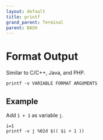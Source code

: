 ```yaml
---
layout: default
title: printf
grand_parent: Terminal
parent: BASH
---
```


# Format Output

Similar to C/C++, Java, and PHP.

```
printf -v VARIABLE FORMAT ARGUMENTS
```

## Example

Add `1 + 1` as variable `j`.

```
i=1
printf -v j %02d $(( $i + 1 ))
```

